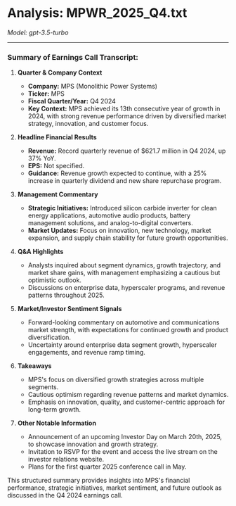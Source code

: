 # Analysis: MPWR_2025_Q4.txt

*Model: gpt-3.5-turbo*

---

### Summary of Earnings Call Transcript:

1. **Quarter & Company Context**
   - **Company:** MPS (Monolithic Power Systems)
   - **Ticker:** MPS
   - **Fiscal Quarter/Year:** Q4 2024
   - **Key Context:** MPS achieved its 13th consecutive year of growth in 2024, with strong revenue performance driven by diversified market strategy, innovation, and customer focus.

2. **Headline Financial Results**
   - **Revenue:** Record quarterly revenue of $621.7 million in Q4 2024, up 37% YoY.
   - **EPS:** Not specified.
   - **Guidance:** Revenue growth expected to continue, with a 25% increase in quarterly dividend and new share repurchase program.

3. **Management Commentary**
   - **Strategic Initiatives:** Introduced silicon carbide inverter for clean energy applications, automotive audio products, battery management solutions, and analog-to-digital converters.
   - **Market Updates:** Focus on innovation, new technology, market expansion, and supply chain stability for future growth opportunities.

4. **Q&A Highlights**
   - Analysts inquired about segment dynamics, growth trajectory, and market share gains, with management emphasizing a cautious but optimistic outlook.
   - Discussions on enterprise data, hyperscaler programs, and revenue patterns throughout 2025.

5. **Market/Investor Sentiment Signals**
   - Forward-looking commentary on automotive and communications market strength, with expectations for continued growth and product diversification.
   - Uncertainty around enterprise data segment growth, hyperscaler engagements, and revenue ramp timing.

6. **Takeaways**
   - MPS's focus on diversified growth strategies across multiple segments.
   - Cautious optimism regarding revenue patterns and market dynamics.
   - Emphasis on innovation, quality, and customer-centric approach for long-term growth.

7. **Other Notable Information**
   - Announcement of an upcoming Investor Day on March 20th, 2025, to showcase innovation and growth strategy.
   - Invitation to RSVP for the event and access the live stream on the investor relations website.
   - Plans for the first quarter 2025 conference call in May.

This structured summary provides insights into MPS's financial performance, strategic initiatives, market sentiment, and future outlook as discussed in the Q4 2024 earnings call.